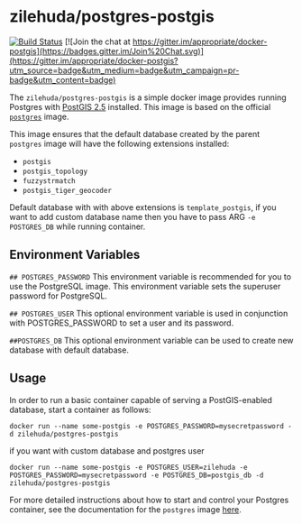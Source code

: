 # zilehuda/postgres-postgis

[![Build Status](https://travis-ci.org/appropriate/docker-postgis.svg)](https://travis-ci.org/appropriate/docker-postgis) [![Join the chat at https://gitter.im/appropriate/docker-postgis](https://badges.gitter.im/Join%20Chat.svg)](https://gitter.im/appropriate/docker-postgis?utm_source=badge&utm_medium=badge&utm_campaign=pr-badge&utm_content=badge)

The `zilehuda/postgres-postgis` is a simple docker image provides running Postgres with [PostGIS 2.5](http://postgis.net/) installed. This image is based on the official [`postgres`](https://registry.hub.docker.com/_/postgres/) image.

This image ensures that the default database created by the parent `postgres` image will have the following extensions installed:

* `postgis`
* `postgis_topology`
* `fuzzystrmatch`
* `postgis_tiger_geocoder`

Default database with with above extensions is `template_postgis`, if you want to add custom database name then you have to pass ARG `-e POSTGRES_DB` while running container. 

## Environment Variables

`## POSTGRES_PASSWORD`
This environment variable is recommended for you to use the PostgreSQL image. This environment variable sets the superuser password for PostgreSQL.

`## POSTGRES_USER`
This optional environment variable is used in conjunction with POSTGRES_PASSWORD to set a user and its password.

`##POSTGRES_DB`
This optional environment variable can be used to create new database with default database.


## Usage

In order to run a basic container capable of serving a PostGIS-enabled database, start a container as follows:

    docker run --name some-postgis -e POSTGRES_PASSWORD=mysecretpassword -d zilehuda/postgres-postgis
    
if you want with custom database and postgres user

    docker run --name some-postgis -e POSTGRES_USER=zilehuda -e POSTGRES_PASSWORD=mysecretpassword -e POSTGRES_DB=postgis_db -d zilehuda/postgres-postgis
    
    
For more detailed instructions about how to start and control your Postgres container, see the documentation for the `postgres` image [here](https://registry.hub.docker.com/_/postgres/).
